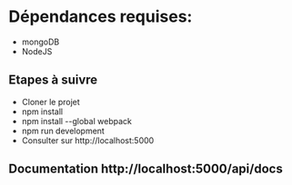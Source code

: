 # Dépendances requises:


-  mongoDB
-  NodeJS



## Etapes à suivre


-  Cloner le projet
-  npm install
-  npm install --global webpack
-  npm run development
-  Consulter sur http://localhost:5000



## Documentation http://localhost:5000/api/docs
